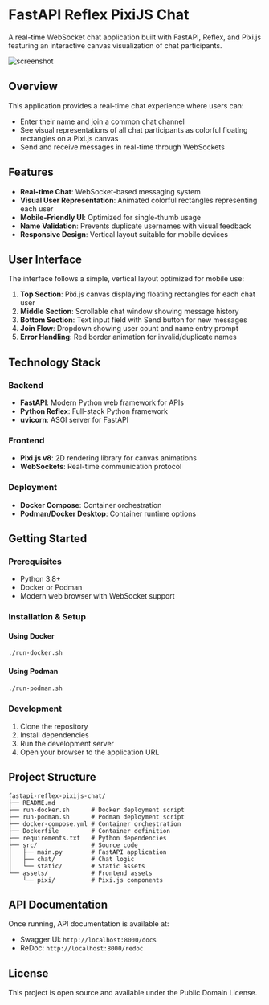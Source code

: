 # FastAPI Reflex PixiJS Chat

A real-time WebSocket chat application built with FastAPI, Reflex, and Pixi.js featuring an interactive canvas visualization of chat participants.

![screenshot](https://raw.github.com/afarber/pixi-questions/master/fastapi-reflex-pixijs-chat/screenshot.png)

## Overview

This application provides a real-time chat experience where users can:
- Enter their name and join a common chat channel
- See visual representations of all chat participants as colorful floating rectangles on a Pixi.js canvas
- Send and receive messages in real-time through WebSockets

## Features

- **Real-time Chat**: WebSocket-based messaging system
- **Visual User Representation**: Animated colorful rectangles representing each user
- **Mobile-Friendly UI**: Optimized for single-thumb usage
- **Name Validation**: Prevents duplicate usernames with visual feedback
- **Responsive Design**: Vertical layout suitable for mobile devices

## User Interface

The interface follows a simple, vertical layout optimized for mobile use:

1. **Top Section**: Pixi.js canvas displaying floating rectangles for each chat user
2. **Middle Section**: Scrollable chat window showing message history
3. **Bottom Section**: Text input field with Send button for new messages
4. **Join Flow**: Dropdown showing user count and name entry prompt
5. **Error Handling**: Red border animation for invalid/duplicate names

## Technology Stack

### Backend
- **FastAPI**: Modern Python web framework for APIs
- **Python Reflex**: Full-stack Python framework
- **uvicorn**: ASGI server for FastAPI

### Frontend
- **Pixi.js v8**: 2D rendering library for canvas animations
- **WebSockets**: Real-time communication protocol

### Deployment
- **Docker Compose**: Container orchestration
- **Podman/Docker Desktop**: Container runtime options

## Getting Started

### Prerequisites

- Python 3.8+
- Docker or Podman
- Modern web browser with WebSocket support

### Installation & Setup

#### Using Docker
```bash
./run-docker.sh
```

#### Using Podman
```bash
./run-podman.sh
```

### Development

1. Clone the repository
2. Install dependencies
3. Run the development server
4. Open your browser to the application URL

## Project Structure

```
fastapi-reflex-pixijs-chat/
├── README.md
├── run-docker.sh      # Docker deployment script
├── run-podman.sh      # Podman deployment script
├── docker-compose.yml # Container orchestration
├── Dockerfile         # Container definition
├── requirements.txt   # Python dependencies
├── src/               # Source code
│   ├── main.py        # FastAPI application
│   ├── chat/          # Chat logic
│   └── static/        # Static assets
└── assets/            # Frontend assets
    └── pixi/          # Pixi.js components
```

## API Documentation

Once running, API documentation is available at:
- Swagger UI: `http://localhost:8000/docs`
- ReDoc: `http://localhost:8000/redoc`

## License

This project is open source and available under the Public Domain License.


